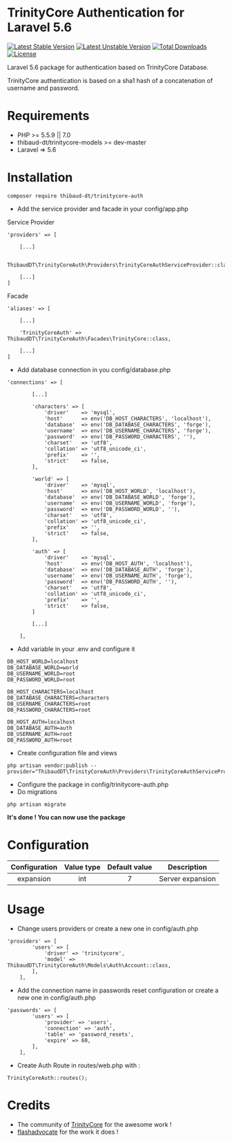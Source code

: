 TrinityCore Authentication for Laravel 5.6 
=======================

[![Latest Stable Version](https://poser.pugx.org/thibaud-dt/trinitycore-auth/version?format=flat)](https://packagist.org/packages/thibaud-dt/trinitycore-auth)
[![Latest Unstable Version](https://poser.pugx.org/thibaud-dt/trinitycore-auth/v/unstable?format=flat)](//packagist.org/packages/thibaud-dt/trinitycore-auth)
[![Total Downloads](https://poser.pugx.org/thibaud-dt/trinitycore-auth/downloads?format=flat)](https://packagist.org/packages/thibaud-dt/trinitycore-auth)
[![License](https://poser.pugx.org/thibaud-dt/trinitycore-auth/license?format=flat)](https://packagist.org/packages/thibaud-dt/trinitycore-auth)

Laravel 5.6 package for authentication based on TrinityCore Database.

TrinityCore authentication is based on a sha1 hash of a concatenation of username and password.


Requirements
============

* PHP >= 5.5.9 || 7.0
* thibaud-dt/trinitycore-models >= dev-master
* Laravel => 5.6

Installation
============

    composer require thibaud-dt/trinitycore-auth

* Add the service provider and facade in your config/app.php

Service Provider
```
'providers' => [
    
    [...]
    
    ThibaudDT\TrinityCoreAuth\Providers\TrinityCoreAuthServiceProvider::class,
    
    [...]
]
```  
Facade
```
'aliases' => [
    
    [...]
    
    'TrinityCoreAuth' => ThibaudDT\TrinityCoreAuth\Facades\TrinityCore::class,
    
    [...]
]
```  

* Add database connection in you config/database.php
```
'connections' => [

        [...]

        'characters' => [
            'driver'    => 'mysql',
            'host'      => env('DB_HOST_CHARACTERS', 'localhost'),
            'database'  => env('DB_DATABASE_CHARACTERS', 'forge'),
            'username'  => env('DB_USERNAME_CHARACTERS', 'forge'),
            'password'  => env('DB_PASSWORD_CHARACTERS', ''),
            'charset'   => 'utf8',
            'collation' => 'utf8_unicode_ci',
            'prefix'    => '',
            'strict'    => false,
        ],

        'world' => [
            'driver'    => 'mysql',
            'host'      => env('DB_HOST_WORLD', 'localhost'),
            'database'  => env('DB_DATABASE_WORLD', 'forge'),
            'username'  => env('DB_USERNAME_WORLD', 'forge'),
            'password'  => env('DB_PASSWORD_WORLD', ''),
            'charset'   => 'utf8',
            'collation' => 'utf8_unicode_ci',
            'prefix'    => '',
            'strict'    => false,
        ],

        'auth' => [
            'driver'    => 'mysql',
            'host'      => env('DB_HOST_AUTH', 'localhost'),
            'database'  => env('DB_DATABASE_AUTH', 'forge'),
            'username'  => env('DB_USERNAME_AUTH', 'forge'),
            'password'  => env('DB_PASSWORD_AUTH', ''),
            'charset'   => 'utf8',
            'collation' => 'utf8_unicode_ci',
            'prefix'    => '',
            'strict'    => false,
        ]

        [...]

    ],
```

* Add variable in your .env and configure it
```
DB_HOST_WORLD=localhost
DB_DATABASE_WORLD=world
DB_USERNAME_WORLD=root
DB_PASSWORD_WORLD=root

DB_HOST_CHARACTERS=localhost
DB_DATABASE_CHARACTERS=characters
DB_USERNAME_CHARACTERS=root
DB_PASSWORD_CHARACTERS=root

DB_HOST_AUTH=localhost
DB_DATABASE_AUTH=auth
DB_USERNAME_AUTH=root
DB_PASSWORD_AUTH=root
```

* Create configuration file and views
```
php artisan vendor:publish --provider="ThibaudDT\TrinityCoreAuth\Providers\TrinityCoreAuthServiceProvider"
```

* Configure the package in config/trinitycore-auth.php
* Do migrations
```
php artisan migrate
```

**It's done ! You can now use the package**

Configuration
=====


| Configuration | Value type | Default value | Description |
| :-------------:|:-------------:| :-----:| :-----:|
| expansion | int | 7 | Server expansion |

Usage
=====

- Change users providers or create a new one in config/auth.php

```
'providers' => [
        'users' => [
            'driver' => 'trinitycore',
            'model' => ThibaudDT\TrinityCoreAuth\Models\Auth\Account::class,
        ],
    ],
```
    
- Add the connection name in passwords reset configuration or create a new one in config/auth.php

```
'passwords' => [
        'users' => [
            'provider' => 'users',
            'connection' => 'auth',
            'table' => 'password_resets',
            'expire' => 60,
        ],
    ],
```

- Create Auth Route in routes/web.php with :

```
TrinityCoreAuth::routes(); 
```

Credits
=======

* The community of [TrinityCore](https://www.trinitycore.org/]) for the awesome work !
* [flashadvocate](https://github.com/flashadvocate) for the work it does !
